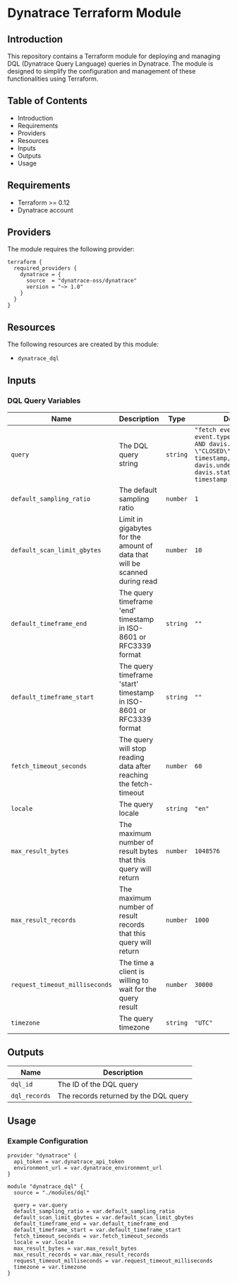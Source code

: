 # Dynatrace Terraform Module

## Introduction
This repository contains a Terraform module for deploying and managing DQL (Dynatrace Query Language) queries in Dynatrace. The module is designed to simplify the configuration and management of these functionalities using Terraform.

## Table of Contents
- Introduction
- Requirements
- Providers
- Resources
- Inputs
- Outputs
- Usage


## Requirements
- Terraform >= 0.12
- Dynatrace account

## Providers
The module requires the following provider:

```hcl
terraform {
  required_providers {
    dynatrace = {
      source  = "dynatrace-oss/dynatrace"
      version = "~> 1.0"
    }
  }
}
```

## Resources
The following resources are created by this module:

- `dynatrace_dql`

## Inputs
### DQL Query Variables
| Name | Description | Type | Default |
|------|-------------|------|---------|
| `query` | The DQL query string | `string` | `"fetch events \n filter event.type == \"davis\" AND davis.status != \"CLOSED\" \n fields timestamp, davis.title, davis.underMaintenance, davis.status \n sort timestamp \n limit 10"` |
| `default_sampling_ratio` | The default sampling ratio | `number` | `1` |
| `default_scan_limit_gbytes` | Limit in gigabytes for the amount of data that will be scanned during read | `number` | `10` |
| `default_timeframe_end` | The query timeframe 'end' timestamp in ISO-8601 or RFC3339 format | `string` | `""` |
| `default_timeframe_start` | The query timeframe 'start' timestamp in ISO-8601 or RFC3339 format | `string` | `""` |
| `fetch_timeout_seconds` | The query will stop reading data after reaching the fetch-timeout | `number` | `60` |
| `locale` | The query locale | `string` | `"en"` |
| `max_result_bytes` | The maximum number of result bytes that this query will return | `number` | `1048576` |
| `max_result_records` | The maximum number of result records that this query will return | `number` | `1000` |
| `request_timeout_milliseconds` | The time a client is willing to wait for the query result | `number` | `30000` |
| `timezone` | The query timezone | `string` | `"UTC"` |

## Outputs
| Name | Description |
|------|-------------|
| `dql_id` | The ID of the DQL query |
| `dql_records` | The records returned by the DQL query |

## Usage
### Example Configuration
```hcl
provider "dynatrace" {
  api_token = var.dynatrace_api_token
  environment_url = var.dynatrace_environment_url
}

module "dynatrace_dql" {
  source = "./modules/dql"

  query = var.query
  default_sampling_ratio = var.default_sampling_ratio
  default_scan_limit_gbytes = var.default_scan_limit_gbytes
  default_timeframe_end = var.default_timeframe_end
  default_timeframe_start = var.default_timeframe_start
  fetch_timeout_seconds = var.fetch_timeout_seconds
  locale = var.locale
  max_result_bytes = var.max_result_bytes
  max_result_records = var.max_result_records
  request_timeout_milliseconds = var.request_timeout_milliseconds
  timezone = var.timezone
}
```
